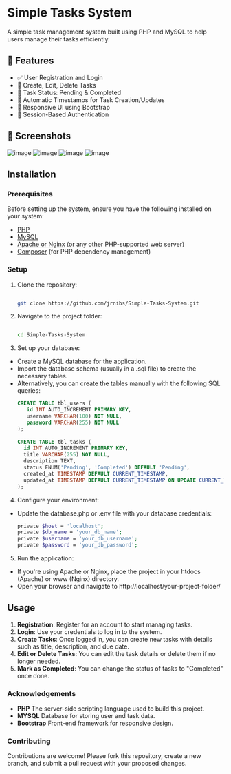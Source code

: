 # Simple Tasks System

A simple task management system built using PHP and MySQL to help users manage their tasks efficiently.

## 🚀 Features

- ✅ User Registration and Login
- 📝 Create, Edit, Delete Tasks
- 📌 Task Status: Pending & Completed
- 📅 Automatic Timestamps for Task Creation/Updates
- 📱 Responsive UI using Bootstrap
- 🔐 Session-Based Authentication

## 📸 Screenshots

![image](https://github.com/user-attachments/assets/5bc230d9-1a9a-4f59-9832-40a933c5995e)
![image](https://github.com/user-attachments/assets/a28ba235-8476-4022-a23f-6c54372a38c8)
![image](https://github.com/user-attachments/assets/32fbe1cf-cfeb-43a7-8663-e8f8231b4d67)
![image](https://github.com/user-attachments/assets/552ad6d2-c8b4-4342-845b-89006056b54f)



## Installation

### Prerequisites

Before setting up the system, ensure you have the following installed on your system:

- [PHP](https://www.php.net/)
- [MySQL](https://www.mysql.com/)
- [Apache or Nginx](https://httpd.apache.org/) (or any other PHP-supported web server)
- [Composer](https://getcomposer.org/) (for PHP dependency management)

### Setup

1. Clone the repository:
   ```bash
   
   git clone https://github.com/jrnibs/Simple-Tasks-System.git

2. Navigate to the project folder:
   ```bash
   
   cd Simple-Tasks-System

3. Set up your database:
   
- Create a MySQL database for the application.
- Import the database schema (usually in a .sql file) to create the necessary tables.
- Alternatively, you can create the tables manually with the following SQL queries:
   ``` sql
   CREATE TABLE tbl_users (
      id INT AUTO_INCREMENT PRIMARY KEY,
      username VARCHAR(100) NOT NULL,
      password VARCHAR(255) NOT NULL
   );
    
   CREATE TABLE tbl_tasks (
     id INT AUTO_INCREMENT PRIMARY KEY,
     title VARCHAR(255) NOT NULL,
     description TEXT,
     status ENUM('Pending', 'Completed') DEFAULT 'Pending',
     created_at TIMESTAMP DEFAULT CURRENT_TIMESTAMP,
     updated_at TIMESTAMP DEFAULT CURRENT_TIMESTAMP ON UPDATE CURRENT_TIMESTAMP
   );

4. Configure your environment:
- Update the database.php or .env file with your database credentials:
   ``` bash
   private $host = 'localhost';
   private $db_name = 'your_db_name';
   private $username = 'your_db_username';
   private $password = 'your_db_password';

5. Run the application:
- If you're using Apache or Nginx, place the project in your htdocs (Apache) or www (Nginx) directory.
- Open your browser and navigate to http://localhost/your-project-folder/

## Usage

1. **Registration**: Register for an account to start managing tasks.
2. **Login**: Use your credentials to log in to the system.
3. **Create Tasks**: Once logged in, you can create new tasks with details such as title, description, and due date.
4. **Edit or Delete Tasks**: You can edit the task details or delete them if no longer needed.
5. **Mark as Completed**: You can change the status of tasks to "Completed" once done.

### Acknowledgements

- **PHP** The server-side scripting language used to build this project.
- **MYSQL** Database for storing user and task data.
- **Bootstrap** Front-end framework for responsive design.

### Contributing

Contributions are welcome! Please fork this repository, create a new branch, and submit a pull request with your proposed changes.

